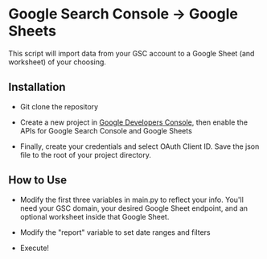 # Google Search Console -> Google Sheets

This script will import data from your GSC account to a Google Sheet (and worksheet) of your choosing.

## Installation

- Git clone the repository

- Create a new project in [Google Developers Console](https://console.cloud.google.com/apis/dashboard), then enable the APIs for Google Search Console and Google Sheets

- Finally, create your credentials and select OAuth Client ID. Save the json file to the root of your project directory.

## How to Use

- Modify the first three variables in main.py to reflect your info. You'll need your GSC domain, your desired Google Sheet endpoint, and an optional worksheet inside that Google Sheet.

- Modify the "report" variable to set date ranges and filters

- Execute!